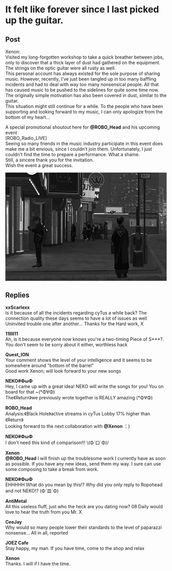 # It felt like forever since I last picked up the guitar.
## Post
Xenon:<br>
Visited my long-forgotten workshop to take a quick breather between jobs, only to discover that a  thick layer of dust had gathered on the equipment. The strings on the optic guitar were all rusty as well. <br>
This personal account has always existed for the sole purpose of sharing music. However, recently, I've just been tangled up in too many baffling incidents and had to deal with way too many nonsensical people. All that has caused music to be pushed to the sidelines for quite some time now. The originally simple motivation has also been covered in dust, similar to the guitar.<br>
This situation might still continue for a while. To the people who have been supporting and looking forward to my music, I can only apologize from the bottom of my heart...

A special promotional shoutout here for **@ROBO\_Head** and his upcoming event <br>
[ROBO\_Radio\_LIVE]<br>
Seeing so many friends in the music industry participate in this event does make me a bit envious, since I couldn't join them. Unfortunately, I just couldn't find the time to prepare a performance. What a shame.<br>
Still, a sincere thank you for the invitation. <br>
Wish the event a great success.

![x1501.png](./attachments/x1501.png)
## Replies
**xxScarlexx**<br>
Is it because of all the incidents regarding cyTus a while back? The connection quality these days seems to have a lot of issues as well<br>
Uninvited trouble one after another... Thanks for the Hard work, X

**11IIll11**<br>
Ah, is it because everyone now knows you're a two-timing Piece of S\*\*\*?. You don't seem to be sorry about it either, worthless hack

**Quest_ION**<br>
Your comment shows the level of your intelligence and it seems to be somewhere around "bottom of the barrel"<br>
Good work Xenon; will look forward to your new songs

**NEKO#ΦωΦ**<br>
Hey, I came up with a great idea! NEKO will write the songs for you! You on board for that ~(\*Φ∀Φ)<br>
The《Return》we previously wrote together is REALLY amazing (\*Φ∀Φ)

**ROBO_Head**<br>
Analysis:《Black Hole》active streams in cyTus Lobby 17% higher than《Return》<br>
Looking forward to the next collaboration with **@Xenon** ：)

**NEKO#ΦωΦ**<br>
I don't need this kind of comparison!!!  \\(Φˋ口ˊΦ)/

**Xenon**<br>
**@ROBO\_Head** I will finish up the troublesome work I currently have as soon as possible. If you have any new ideas, send them my way.  I sure can use some composing to take a break from work.

**NEKO#ΦωΦ**<br>
EHHHHH What do you mean by this!? Why did you only reply to Ropohead and not NEKO!? (Φˋ皿ˊΦ)

**AntiMetal**<br>
All this useless fluff,  just who the heck are you dating now? 08 Daily would love to hear the truth from you Mr. X

**CeeJay**<br>
Why would so many people lower their standards to the level of paparazzi nonsense... All in all, reported

**JOEZ Cafe**<br>
Stay happy, my man. If you have time, come to the shop and relax

**Xenon**<br>
Thanks. I will if I have the time.


